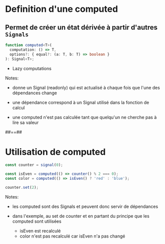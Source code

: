 <!-- .slide: class="with-code max-height" -->

# Definition d'une computed

## Permet de créer un état dérivée à partir d'autres `Signals`

```typescript
function computed<T>(
  computation: () => T,
  options?: { equal?: (a: T, b: T) => boolean }
): Signal<T>;
```

<!-- .element: class="big-code block" -->

- Lazy computations

<!-- .element: class="list-fragment" -->

Notes:

- donne un Signal (readonly) qui est actualisé à chaque fois que l'une des dépendances change

- une dépendance correspond à un Signal utilisé dans la fonction de calcul

- une computed n'est pas calculée tant que quelqu'un ne cherche pas à lire sa valeur

##==##

<!-- .slide: class="with-code max-height" -->

# Utilisation de computed

```typescript
const counter = signal(0);

const isEven = computed(() => counter() % 2 === 0);
const color = computed(() => isEven() ? 'red' : 'blue');

counter.set(2);
```

<!-- .element: class="big-code block" -->

Notes:

- les computed sont des Signals et peuvent donc servir de dépendances

- dans l'exemple, au set de counter et en partant du principe que les computed sont utilisées
  - isEven est recalculé
  - color n'est pas recalculé car isEven n'a pas changé
